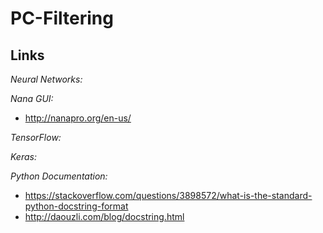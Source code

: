 PC-Filtering
============

Links
-----

*Neural Networks:*

*Nana GUI:*
 - http://nanapro.org/en-us/

*TensorFlow:*

*Keras:*


*Python Documentation:*
 - https://stackoverflow.com/questions/3898572/what-is-the-standard-python-docstring-format
 - http://daouzli.com/blog/docstring.html

